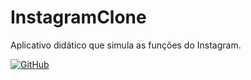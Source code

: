# InstagramClone
Aplicativo didático que simula as funções do Instagram.

[![GitHub](https://img.shields.io/github/license/mashape/apistatus.svg)](https://github.com/marcoscuomo/InstagramClone/blob/master/LICENSE)


